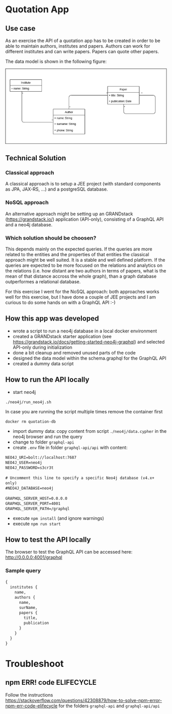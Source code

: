 # Quotation App

## Use case
As an exercise the API of a quotation app has to be created in order to be able to maintain authors, institutes and papers. Authors can work for different institutes and can write papers. Papers can quote other papers. 

The data model is shown in the following figure:

![Data model quotation app](doc/data_model.png)

## Technical Solution

### Classical approach
A classical approach is to setup a JEE project (with standard components as JPA, JAX-RS, ...) and a postgreSQL database. 

### NoSQL approach
An alternative approach might be setting up an GRANDstack (https://grandstack.io/) application (API-only), consisting of a GraphQL API and a neo4j database.

### Which solution should be choosen?
This depends mainly on the expected queries. If the queries are more related to the entities and the properties of that entities the classical approach might be well suited. It is a stable and well defined platform. 
If the queries are expected to be more focused on the relations and analytics on the relations (i.e. how distant are two authors in terms of papers, what is the mean of that distance accross the whole graph), than a graph database outperformes a relational database.

For this exercise I went for the NoSQL approach: both approaches works well for this exercise, but I have done a couple of JEE projects and I am curious to do some hands on with a GraphQL API :-)

## How this app was developed
- wrote a script to run a neo4j database in a local docker environment
- created a GRANDstack starter application (see https://grandstack.io/docs/getting-started-neo4j-graphql) and selected API-only during initialization
- done a bit cleanup and removed unused parts of the code
- designed the data model within the schema.graphql for the GraphQL API
- created a dummy data script 

## How to run the API locally
- start neo4j
```
./neo4j/run_neo4j.sh
```
In case you are running the script multiple times remove the container first
```
docker rm quotation-db
```
- import dummy data: copy content from script ```./neo4j/data.cypher``` in the neo4j browser and run the query
- change to folder ```graphql-api```
- create ```.env``` file in folder ```graphql-api/api``` with content:
```
NEO4J_URI=bolt://localhost:7687
NEO4J_USER=neo4j
NEO4J_PASSWORD=s3cr3t

# Uncomment this line to specify a specific Neo4j database (v4.x+ only)
#NEO4J_DATABASE=neo4j

GRAPHQL_SERVER_HOST=0.0.0.0
GRAPHQL_SERVER_PORT=4001
GRAPHQL_SERVER_PATH=/graphql
```
- execute ```npm install``` (and ignore warnings)
- execute ```npm run start```

## How to test the API locally
The browser to test the GraphQL API can be accessed here: http://0.0.0.0:4001/graphql

### Sample query
```
{
  institutes {
    name, 
    authors {
      name, 
      surName, 
      papers {
        title, 
        publication
      }
    }
  }
}
```

# Troubleshoot

## npm ERR! code ELIFECYCLE
Follow the instructions https://stackoverflow.com/questions/42308879/how-to-solve-npm-error-npm-err-code-elifecycle for the folders ```graphql-api``` and ```graphql-api/api```